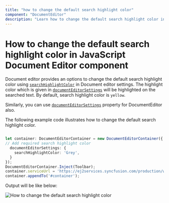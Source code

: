 ```yaml
---
title: "how to change the default search highlight color" 
component: "DocumentEditor" 
description: "Learn how to change the default search highlight color in Syncfusion JavaScript Document Editor component." 
---
```


# How to change the default search highlight color in JavaScript Document Editor component

Document editor provides an options to change the default search highlight color using [`searchHighlightColor`](../../api/document-editor/documentEditorSettingsModel/#searchhighlightcolor) in Document editor settings. The highlight color which is given in [`documentEditorSettings`](../../api/document-editor-container/#documenteditorsettings) will be highlighted on the searched text. By default, search highlight color is `yellow`.

Similarly, you can use [`documentEditorSettings`](../../api/document-editor#documenteditorsettings) property for DocumentEditor also.

The following example code illustrates how to change the default search highlight color.

```typescript

let container: DocumentEditorContainer = new DocumentEditorContainer({ enableToolbar: true,height: '590px',
// Add required search highlight color
  documentEditorSettings: {
    searchHighlightColor: 'Grey',
  }
});
DocumentEditorContainer.Inject(Toolbar);
container.serviceUrl = 'https://ej2services.syncfusion.com/production/web-services/api/documenteditor/';
container.appendTo('#container');

```

Output will be like below:

![How to change the default search highlight color](../images/search-color.png)